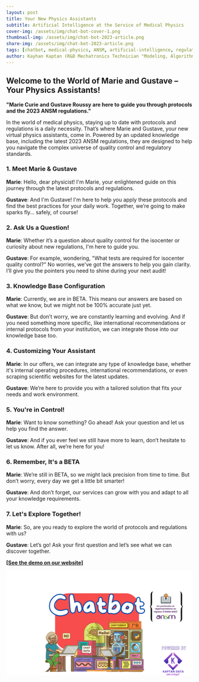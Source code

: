 ```yaml
---
layout: post
title: Your New Physics Assistants
subtitle: Artificial Intelligence at the Service of Medical Physics
cover-img: /assets/img/chat-bot-cover-1.png
thumbnail-img: /assets/img/chat-bot-2023-article.png
share-img: /assets/img/chat-bot-2023-article.png
tags: [chatbot, medical-physics, ANSM, artificial-intelligence, regulations]
author: Kayhan Kaptan (R&D Mechatronics Technician "Modeling, Algorithms, Validation" TEAM - Expert in Medical Physics Quality Control)
---
```



## Welcome to the World of Marie and Gustave – Your Physics Assistants!

**"Marie Curie and Gustave Roussy are here to guide you through protocols and the 2023 ANSM regulations."**

In the world of medical physics, staying up to date with protocols and regulations is a daily necessity. That’s where Marie and Gustave, your new virtual physics assistants, come in. Powered by an updated knowledge base, including the latest 2023 ANSM regulations, they are designed to help you navigate the complex universe of quality control and regulatory standards.

### 1. Meet Marie & Gustave

**Marie**: Hello, dear physicist! I'm Marie, your enlightened guide on this journey through the latest protocols and regulations.

**Gustave**: And I'm Gustave! I'm here to help you apply these protocols and find the best practices for your daily work. Together, we’re going to make sparks fly… safely, of course!

### 2. Ask Us a Question!

**Marie**: Whether it’s a question about quality control for the isocenter or curiosity about new regulations, I'm here to guide you.

**Gustave**: For example, wondering, "What tests are required for isocenter quality control?" No worries, we've got the answers to help you gain clarity. I’ll give you the pointers you need to shine during your next audit!

### 3. Knowledge Base Configuration

**Marie**: Currently, we are in BETA. This means our answers are based on what we know, but we might not be 100% accurate just yet.

**Gustave**: But don’t worry, we are constantly learning and evolving. And if you need something more specific, like international recommendations or internal protocols from your institution, we can integrate those into our knowledge base too.

### 4. Customizing Your Assistant

**Marie**: In our offers, we can integrate any type of knowledge base, whether it's internal operating procedures, international recommendations, or even scraping scientific websites for the latest updates.

**Gustave**: We’re here to provide you with a tailored solution that fits your needs and work environment.

### 5. You're in Control!

**Marie**: Want to know something? Go ahead! Ask your question and let us help you find the answer.

**Gustave**: And if you ever feel we still have more to learn, don’t hesitate to let us know. After all, we’re here for you!

### 6. Remember, It's a BETA

**Marie**: We’re still in BETA, so we might lack precision from time to time. But don’t worry, every day we get a little bit smarter!

**Gustave**: And don’t forget, our services can grow with you and adapt to all your knowledge requirements.

### 7. Let's Explore Together!

**Marie**: So, are you ready to explore the world of protocols and regulations with us?

**Gustave**: Let’s go! Ask your first question and let’s see what we can discover together.

**[[See the demo on our website]](https://www.assistant-physicien.fr/chatbot)**

[![png](/assets/img/chatbot-image.png)](https://www.assistant-physicien.fr/chatbot)